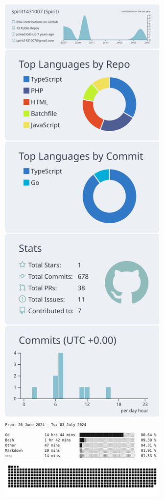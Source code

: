 [![](https://raw.githubusercontent.com/spirit1431007/spirit1431007/master/profile-summary-card-output/nord_bright/0-profile-details.svg)](https://git.io/spiritx)
[![](https://raw.githubusercontent.com/spirit1431007/spirit1431007/master/profile-summary-card-output/nord_bright/1-repos-per-language.svg)](https://git.io/spiritx) [![](https://raw.githubusercontent.com/spirit1431007/spirit1431007/master/profile-summary-card-output/nord_bright/2-most-commit-language.svg)](https://git.io/spiritx)
[![](https://raw.githubusercontent.com/spirit1431007/spirit1431007/master/profile-summary-card-output/nord_bright/3-stats.svg)](https://git.io/spiritx) [![](https://raw.githubusercontent.com/spirit1431007/spirit1431007/master/profile-summary-card-output/nord_bright/4-productive-time.svg)](https://git.io/spiritx)

<!--START_SECTION:waka-->

```txt
From: 26 June 2024 - To: 03 July 2024

Go                14 hrs 44 mins  ████████████████████░░░░░   80.64 %
Bash              1 hr 42 mins    ██▒░░░░░░░░░░░░░░░░░░░░░░   09.38 %
Other             47 mins         █░░░░░░░░░░░░░░░░░░░░░░░░   04.31 %
Markdown          20 mins         ▒░░░░░░░░░░░░░░░░░░░░░░░░   01.91 %
reg               14 mins         ▒░░░░░░░░░░░░░░░░░░░░░░░░   01.33 %
```

<!--END_SECTION:waka-->

![contribution](https://github.com/spirit1431007/spirit1431007/blob/output/github-contribution-grid-snake.svg)
